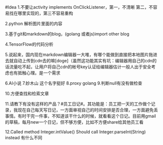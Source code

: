 #Idea
1.不要让activity implements OnClickListener，第一，不清晰 第二，不容易找在哪里实现的，第三不容易重构

2.python 解析图片里面的内容

3.基于git和markdown的blog，(golang 或者js)import other blog

4.TensorFlow的代码分析

5.说起来，国内现在markdown编辑器一大堆，有哪个能做到直接把本地图片拖进去就自动上传到cdn去的嘛[doge]（虽然这功能其实有坑：编辑器用自己的cdn的话流量吃不起，让用户将自己cdn的帐号key认证给编辑器估计一般人出于安全考虑也有抵触心理。是一个需求

6.AI小说
7.妙木山 这个名字挺好
8.proxy golang
9.判断null有没有做检查

10.方便查找和检索文章

11.请教下有没有这样的产品？#员工日记#。其功能是：员工把一天的工作做个记录，我现在自己每天写日记，一方面审视自己的时间安排是否合理，一方面避免丢事情。有时干完一件事，不知道该干什么的时候，就看看这个日记。目前用gmail的草稿，每月new一个日记，但不够方便，比如不方便share给其他员工看




12.Called method Integer.intValue()
Should call Integer.parseInt(String) instead 有什么不同

